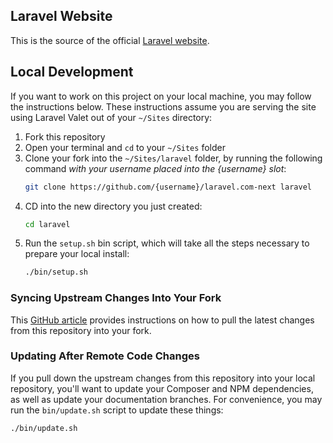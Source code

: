 ## Laravel Website

This is the source of the official [Laravel website](https://laravel.com).

## Local Development

If you want to work on this project on your local machine, you may follow the instructions below. These instructions assume you are serving the site using Laravel Valet out of your `~/Sites` directory:

1. Fork this repository 
2. Open your terminal and `cd` to your `~/Sites` folder
3. Clone your fork into the `~/Sites/laravel` folder, by running the following command *with your username placed into the {username} slot*:
    ```bash
    git clone https://github.com/{username}/laravel.com-next laravel
    ```
4. CD into the new directory you just created:
    ```bash
    cd laravel
    ```
5. Run the `setup.sh` bin script, which will take all the steps necessary to prepare your local install:
    ```bash
    ./bin/setup.sh
    ```

### Syncing Upstream Changes Into Your Fork 

This [GitHub article](https://help.github.com/en/articles/syncing-a-fork) provides instructions on how to pull the latest changes from this repository into your fork.

### Updating After Remote Code Changes

If you pull down the upstream changes from this repository into your local repository, you'll want to update your Composer and NPM dependencies, as well as update your documentation branches. For convenience, you may run the `bin/update.sh` script to update these things:

```bash
./bin/update.sh
```
